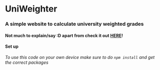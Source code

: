 # UniWeighter

### A simple website to calculate university weighted grades

#### Not much to explain/say :D apart from check it out [HERE](https://uniweighter.netlify.app/)!

#### Set up
*To use this code on your own device make sure to do ```npm install``` and get the correct packages*
